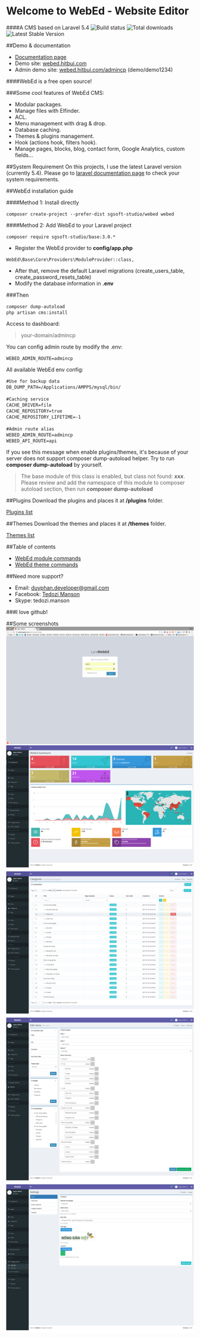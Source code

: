 # Welcome to WebEd - **Website Editor**
####A CMS based on Laravel 5.4
![Build status](https://travis-ci.org/sgsoft-studio/webed.svg)
![Total downloads](https://poser.pugx.org/sgsoft-studio/base/d/total.svg)
![Latest Stable Version](https://poser.pugx.org/sgsoft-studio/base/v/stable.svg)

##Demo & documentation
- [Documentation page](http://webed-docs.hitbui.com/docs/documentation.html)
- Demo site: [webed.hitbui.com](http://webed.hitbui.com)
- Admin demo site: [webed.hitbui.com/admincp](http://webed.hitbui.com/admincp) (demo/demo1234)

####WebEd is a free open source!

###Some cool features of WebEd CMS:
- Modular packages.
- Manage files with Elfinder.
- ACL.
- Menu management with drag & drop.
- Database caching.
- Themes & plugins management.
- Hook (actions hook, filters hook).
- Manage pages, blocks, blog, contact form, Google Analytics, custom fields...

##System Requirement
On this projects, I use the latest Laravel version (currently 5.4). 
Please go to [laravel documentation page](https://laravel.com/docs/5.4/installation) to check your system requirements.

##WebEd installation guide

####Method 1: Install directly
```
composer create-project --prefer-dist sgsoft-studio/webed webed
```

####Method 2: Add WebEd to your Laravel project
```
composer require sgsoft-studio/base:3.0.*
```
- Register the WebEd provider to **config/app.php**
```
WebEd\Base\Core\Providers\ModuleProvider::class,
```
- After that, remove the default Laravel migrations (create_users_table, create_password_resets_table)
- Modify the database information in **.env**

###Then
```
composer dump-autoload
php artisan cms:install
```

Access to dashboard:
> your-domain/admincp

You can config admin route by modify the .env:
```
WEBED_ADMIN_ROUTE=admincp
```

All available WebEd env config:
```
#Use for backup data
DB_DUMP_PATH=/Applications/AMPPS/mysql/bin/

#Caching service
CACHE_DRIVER=file
CACHE_REPOSITORY=true
CACHE_REPOSITORY_LIFETIME=-1

#Admin route alias
WEBED_ADMIN_ROUTE=admincp
WEBED_API_ROUTE=api
```

If you see this message when enable plugins/themes, it's because of your server does not support composer dump-autoload
helper. Try to run **composer dump-autoload** by yourself.


>The base module of this class is enabled, but class not found: ***xxx***. Please review and add the namespace of this module to composer autoload section, then run **composer dump-autoload**


##Plugins
Download the plugins and places it at **/plugins** folder.

[Plugins list](https://github.com/webed-plugins/readme)

##Themes
Download the themes and places it at **/themes** folder.

[Themes list](https://github.com/webed-themes/readme)

##Table of contents
- [WebEd module commands](./documentation/console/module.md)
- [WebEd theme commands](./documentation/console/theme.md)

##Need more support?
- Email: [duyphan.developer@gmail.com](mailto:duyphan.developer@gmail.com)
- Facebook: [Tedozi Manson](https://www.facebook.com/duyphan.developer)
- Skype: tedozi.manson

###I love github!

##Some screenshots
![Login](./documentation/images/1.png)
![Dashboard statistics](./documentation/images/2.png)
![Categories](./documentation/images/3.png)
![Menus](./documentation/images/4.png)
![Settings](./documentation/images/5.png)
